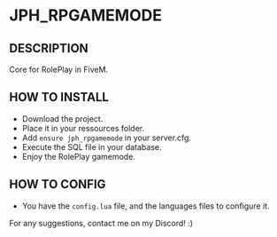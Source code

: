 # JPH_RPGAMEMODE

## DESCRIPTION
Core for RolePlay in FiveM.

## HOW TO INSTALL
- Download the project.
- Place it in your ressources folder.
- Add `ensure jph_rpgamemode` in your server.cfg.
- Execute the SQL file in your database.
- Enjoy the RolePlay gamemode.

## HOW TO CONFIG
- You have the `config.lua` file, and the languages files to configure it.

For any suggestions, contact me on my Discord! :)